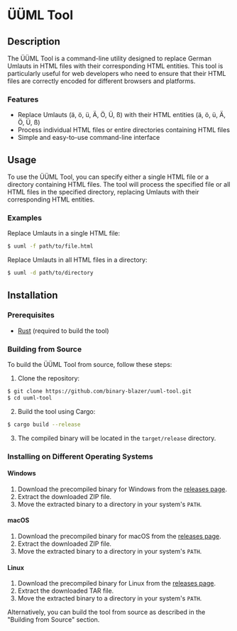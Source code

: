 # ÜÜML Tool

## Description

The ÜÜML Tool is a command-line utility designed to replace German Umlauts in HTML files with their corresponding HTML entities. This tool is particularly useful for web developers who need to ensure that their HTML files are correctly encoded for different browsers and platforms.

### Features

- Replace Umlauts (ä, ö, ü, Ä, Ö, Ü, ß) with their HTML entities (&auml;, &ouml;, &uuml;, &Auml;, &Ouml;, &Uuml;, &szlig;)
- Process individual HTML files or entire directories containing HTML files
- Simple and easy-to-use command-line interface

## Usage

To use the ÜÜML Tool, you can specify either a single HTML file or a directory containing HTML files. The tool will process the specified file or all HTML files in the specified directory, replacing Umlauts with their corresponding HTML entities.

### Examples

Replace Umlauts in a single HTML file:

```sh
$ uuml -f path/to/file.html
```

Replace Umlauts in all HTML files in a directory:

```sh
$ uuml -d path/to/directory
```

## Installation

### Prerequisites

- [Rust](https://www.rust-lang.org/tools/install) (required to build the tool)

### Building from Source

To build the ÜÜML Tool from source, follow these steps:

1. Clone the repository:

```sh
$ git clone https://github.com/binary-blazer/uuml-tool.git
$ cd uuml-tool
```

2. Build the tool using Cargo:

```sh
$ cargo build --release
```

3. The compiled binary will be located in the `target/release` directory.

### Installing on Different Operating Systems

#### Windows

1. Download the precompiled binary for Windows from the [releases page](https://github.com/binary-blazer/uuml-tool/releases).
2. Extract the downloaded ZIP file.
3. Move the extracted binary to a directory in your system's `PATH`.

#### macOS

1. Download the precompiled binary for macOS from the [releases page](https://github.com/binary-blazer/uuml-tool/releases).
2. Extract the downloaded ZIP file.
3. Move the extracted binary to a directory in your system's `PATH`.

#### Linux

1. Download the precompiled binary for Linux from the [releases page](https://github.com/binary-blazer/uuml-tool/releases).
2. Extract the downloaded TAR file.
3. Move the extracted binary to a directory in your system's `PATH`.

Alternatively, you can build the tool from source as described in the "Building from Source" section.
